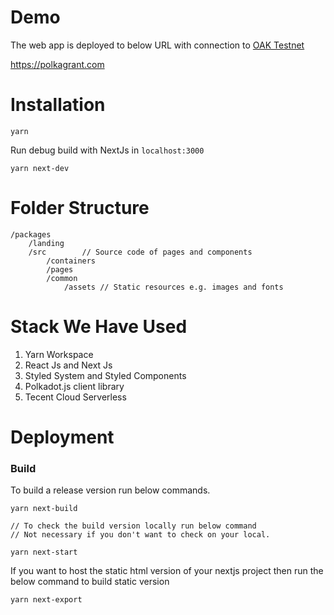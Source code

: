 # Demo
The web app is deployed to below URL with connection to [OAK Testnet](https://polkadot.js.org/apps/?rpc=wss%3A%2F%2Frpc.testnet.oak.tech#/explorer)

https://polkagrant.com

# Installation

```
yarn
```

Run debug build with NextJs in `localhost:3000`

```
yarn next-dev
```

# Folder Structure

```
/packages
    /landing
	/src		// Source code of pages and components
	    /containers
	    /pages
	    /common
	        /assets // Static resources e.g. images and fonts
```

# Stack We Have Used

1. Yarn Workspace
1. React Js and Next Js
1. Styled System and Styled Components
1. Polkadot.js client library
1. Tecent Cloud Serverless

# Deployment

### Build

To build a release version run below commands.

```
yarn next-build

// To check the build version locally run below command
// Not necessary if you don't want to check on your local.

yarn next-start
```

If you want to host the static html version of your nextjs project then run the below command to build static version

```
yarn next-export
```
